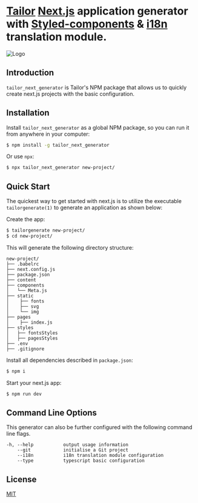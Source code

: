 # [Tailor](https://tailor-hub.com/) [Next.js](https://nextjs.org/) application generator with [Styled-components](https://www.styled-components.com/) & [i18n](https://github.com/isaachinman/next-i18next) translation module.

![Logo](https://res.cloudinary.com/practicaldev/image/fetch/s--uvGXwDgY--/c_imagga_scale,f_auto,fl_progressive,h_500,q_auto,w_1000/https://thepracticaldev.s3.amazonaws.com/i/bc0h3lav5bvg04pn5mxv.png)

## Introduction

`tailor_next_generator` is Tailor's NPM package that allows us to quickly create next.js projects with the basic configuration. 


## Installation

Install `tailor_next_generator` as a global NPM package, so you can run it from anywhere in your computer:

```sh
$ npm install -g tailor_next_generator
```

Or use `npx`:
```sh
$ npx tailor_next_generator new-project/
```

## Quick Start

The quickest way to get started with next.js is to utilize the executable `tailorgenerate(1)` to generate an application as shown below:

Create the app:

```bash
$ tailorgenerate new-project/
$ cd new-project/
```

This will generate the following directory structure:

```
new-project/
├── .babelrc
├── next.config.js
├── package.json
├── content
├── components
│   └── Meta.js
├── static
│    ├── fonts
│    ├── svg
│    └── img
├── pages
│    ├── index.js
├── styles
│   ├── fontsStyles
│   ├── pagesStyles
├── .env
├── .gitignore

```

Install all dependencies described in `package.json`:

```bash
$ npm i
```

Start your next.js app:

```bash
$ npm run dev
```

## Command Line Options

This generator can also be further configured with the following command line flags.

    -h, --help           output usage information
        --git            initialise a Git project
        --i18n           i18n translation module configuration
        --type           typescript basic configuration 

## License

[MIT](LICENSE)
